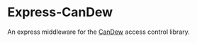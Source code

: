 # Express-CanDew

An express middleware for the [CanDew](https://www.npmjs.com/package/candew) access control library.
